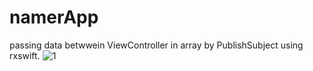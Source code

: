 # namerApp
passing data betwwein ViewController in array by PublishSubject using rxswift.
![1](https://user-images.githubusercontent.com/58918708/80698917-71352280-8adb-11ea-858d-7d8d0a77c970.PNG)


